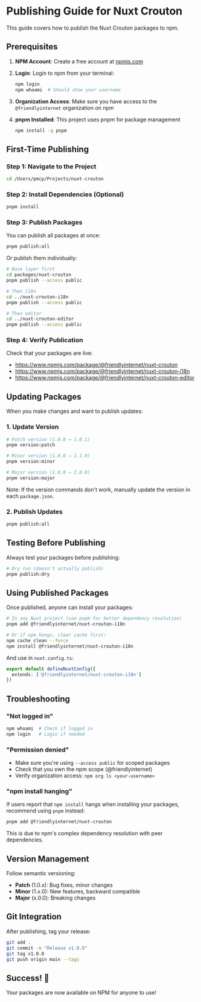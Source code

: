 # Publishing Guide for Nuxt Crouton

This guide covers how to publish the Nuxt Crouton packages to npm.

## Prerequisites

1. **NPM Account**: Create a free account at [npmjs.com](https://www.npmjs.com/signup)
2. **Login**: Login to npm from your terminal:
   ```bash
   npm login
   npm whoami  # Should show your username
   ```

3. **Organization Access**: Make sure you have access to the `@friendlyinternet` organization on npm

4. **pnpm Installed**: This project uses pnpm for package management
   ```bash
   npm install -g pnpm
   ```

## First-Time Publishing

### Step 1: Navigate to the Project

```bash
cd /Users/pmcp/Projects/nuxt-crouton
```

### Step 2: Install Dependencies (Optional)

```bash
pnpm install
```

### Step 3: Publish Packages

You can publish all packages at once:

```bash
pnpm publish:all
```

Or publish them individually:

```bash
# Base layer first
cd packages/nuxt-crouton
pnpm publish --access public

# Then i18n
cd ../nuxt-crouton-i18n
pnpm publish --access public

# Then editor
cd ../nuxt-crouton-editor
pnpm publish --access public
```

### Step 4: Verify Publication

Check that your packages are live:
- https://www.npmjs.com/package/@friendlyinternet/nuxt-crouton
- https://www.npmjs.com/package/@friendlyinternet/nuxt-crouton-i18n
- https://www.npmjs.com/package/@friendlyinternet/nuxt-crouton-editor

## Updating Packages

When you make changes and want to publish updates:

### 1. Update Version

```bash
# Patch version (1.0.0 → 1.0.1)
pnpm version:patch

# Minor version (1.0.0 → 1.1.0)
pnpm version:minor

# Major version (1.0.0 → 2.0.0)
pnpm version:major
```

Note: If the version commands don't work, manually update the version in each `package.json`.

### 2. Publish Updates

```bash
pnpm publish:all
```

## Testing Before Publishing

Always test your packages before publishing:

```bash
# Dry run (doesn't actually publish)
pnpm publish:dry
```

## Using Published Packages

Once published, anyone can install your packages:

```bash
# In any Nuxt project (use pnpm for better dependency resolution)
pnpm add @friendlyinternet/nuxt-crouton-i18n

# Or if npm hangs, clear cache first:
npm cache clean --force
npm install @friendlyinternet/nuxt-crouton-i18n
```

And use in `nuxt.config.ts`:

```typescript
export default defineNuxtConfig({
  extends: ['@friendlyinternet/nuxt-crouton-i18n']
})
```

## Troubleshooting

### "Not logged in"
```bash
npm whoami  # Check if logged in
npm login   # Login if needed
```

### "Permission denied"
- Make sure you're using `--access public` for scoped packages
- Check that you own the npm scope (@friendlyinternet)
- Verify organization access: `npm org ls <your-username>`

### "npm install hanging"
If users report that `npm install` hangs when installing your packages, recommend using `pnpm` instead:
```bash
pnpm add @friendlyinternet/nuxt-crouton
```
This is due to npm's complex dependency resolution with peer dependencies.

## Version Management

Follow semantic versioning:
- **Patch** (1.0.x): Bug fixes, minor changes
- **Minor** (1.x.0): New features, backward compatible
- **Major** (x.0.0): Breaking changes

## Git Integration

After publishing, tag your release:

```bash
git add .
git commit -m "Release v1.0.0"
git tag v1.0.0
git push origin main --tags
```

## Success! 🎉

Your packages are now available on NPM for anyone to use!